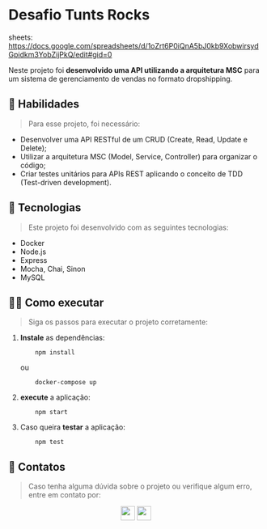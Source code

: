 # Desafio Tunts Rocks
sheets: https://docs.google.com/spreadsheets/d/1oZrt6P0iQnA5bJ0kb9XobwirsydGpidkm3YobZijPkQ/edit#gid=0
<!-- Breve comentário sobre o projeto -->
Neste projeto foi **desenvolvido uma API utilizando a arquitetura MSC** para um sistema de gerenciamento de vendas no formato dropshipping.

## 🚀 Habilidades
> Para esse projeto, foi necessário:
<!-- Listar 2 a 3 habilidades desenvolvidas -->
- Desenvolver uma API RESTful de um CRUD (Create, Read, Update e Delete);
- Utilizar a arquitetura MSC (Model, Service, Controller) para organizar o código;
- Criar testes unitários para APIs REST aplicando o conceito de TDD (Test-driven development).

## 🤖 Tecnologias
> Este projeto foi desenvolvido com as seguintes tecnologias:
<!-- Listar 3 a 5 principais tecnologias usadas -->
- Docker
- Node.js
- Express
- Mocha, Chai, Sinon
- MySQL

## 🧑‍💻 Como executar
> Siga os passos para executar o projeto corretamente:
1. **Instale** as dependências:
    ```
        npm install
    ```
    ou
    ```
        docker-compose up
    ```

1. **execute** a aplicação:
    ```
        npm start
    ```

1. Caso queira **testar** a aplicação:
    ```
        npm test
    ```
    
## 📧 Contatos
> Caso tenha alguma dúvida sobre o projeto ou verifique algum erro, entre em contato por:
<div align="center" style="display: inline_block">
  <a href="https://www.linkedin.com/in/tiagoprysthon" target="_blank"><img height="28rem" src="https://img.shields.io/badge/LinkedIn-0077B5?style=for-the-badge&logo=linkedin&logoColor=white"></a> 
  <a href = "mailto:tiagoprysthon14@gmail.com"><img height="28rem" src="https://img.shields.io/badge/Gmail-D14836?style=for-the-badge&logo=gmail&logoColor=white" target="_blank"></a>
</div>
